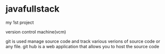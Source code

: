 # javafullstack
my 1st project


version control machine(vcm)


git is used manage source code and track various verions of source code or any file.
git hub is a web application that allows you to host the source code





